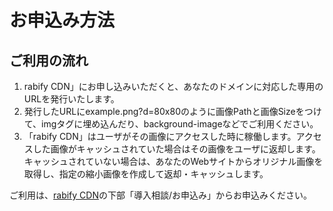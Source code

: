 # お申込み方法

## ご利用の流れ
1. rabify CDN」にお申し込みいただくと、あなたのドメインに対応した専用のURLを発行いたします。
2. 発行したURLにexample.png?d=80x80のように画像Pathと画像Sizeをつけて、imgタグに埋め込んだり、background-imageなどでご利用ください。
3. 「rabify CDN」はユーザがその画像にアクセスした時に稼働します。アクセスした画像がキャッシュされていた場合はその画像をユーザに返却します。 キャッシュされていない場合は、あなたのWebサイトからオリジナル画像を取得し、指定の縮小画像を作成して返却・キャッシュします。

ご利用は、[rabify CDN](https://www.rabify.me/cdn)の下部「導入相談/お申込み」からお申込みください。